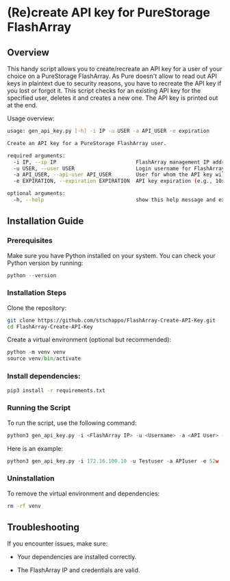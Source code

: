 # (Re)create API key for PureStorage FlashArray

## Overview

This handy script allows you to create/recreate an API key for a user of your choice on a PureStorage FlashArray. As Pure doesn't allow to read out API keys in plaintext due to security reasons, you have to recreate the API key if you lost or forgot it. This script checks for an existing API key for the specified user, deletes it and creates a new one. The API key is printed out at the end. 

Usage overview:
```bash
usage: gen_api_key.py [-h] -i IP -u USER -a API_USER -e expiration

Create an API key for a PureStorage FlashArray user.

required arguments:
  -i IP, --ip IP                          FlashArray management IP address
  -u USER, --user USER                    Login username for FlashArray
  -a API_USER, --api-user API_USER        User for whom the API key will be created
  -e EXPIRATION, --expiration EXPIRATION  API key expiration (e.g., 10s, 5m, 1h, 2d, 1w)

optional arguments:
  -h, --help                              show this help message and exit
```


## Installation Guide

### Prerequisites

Make sure you have Python installed on your system. You can check your Python version by running:

```python
python --version
```

### Installation Steps

Clone the repository:

```bash
git clone https://github.com/stschappo/FlashArray-Create-API-Key.git
cd FlashArray-Create-API-Key
```

Create a virtual environment (optional but recommended):

```python
python -m venv venv
source venv/bin/activate 
```

### Install dependencies:

```bash
pip3 install -r requirements.txt
```

### Running the Script

To run the script, use the following command:

```python
python3 gen_api_key.py -i <FlashArray IP> -u <Username> -a <API User> -e 52w
```

Here is an example:

```python
python3 gen_api_key.py -i 172.16.100.10 -u Testuser -a APIuser -e 52w
```

### Uninstallation

To remove the virtual environment and dependencies:

```bash
rm -rf venv
```

## Troubleshooting

If you encounter issues, make sure:

- Your dependencies are installed correctly.

- The FlashArray IP and credentials are valid.

